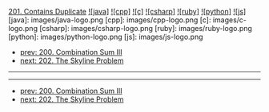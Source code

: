 [201. Contains Duplicate](https://leetcode.com/problems/contains-duplicate/)
[![java]](https://github.com/leetcode-study-group/leetcode-java-solutions/blob/master/201-contains-duplicate.md)
[![cpp]](https://github.com/leetcode-study-group/leetcode-cpp-solutions/blob/master/201-contains-duplicate.md)
[![c]](https://github.com/leetcode-study-group/leetcode-c-solutions/blob/master/201-contains-duplicate.md)
[![csharp]](https://github.com/leetcode-study-group/leetcode-csharp-solutions/blob/master/201-contains-duplicate.md)
[![ruby]](https://github.com/leetcode-study-group/leetcode-ruby-solutions/blob/master/201-contains-duplicate.md)
[![python]](https://github.com/leetcode-study-group/leetcode-python-solutions/blob/master/201-contains-duplicate.md)
[![js]](https://github.com/leetcode-study-group/leetcode-js-solutions/blob/master/201-contains-duplicate.md)
[java]: images/java-logo.png
[cpp]: images/cpp-logo.png
[c]: images/c-logo.png
[csharp]: images/csharp-logo.png
[ruby]: images/ruby-logo.png
[python]: images/python-logo.png
[js]: images/js-logo.png

- [prev: 200. Combination Sum III](200-combination-sum-iii.md)
- [next: 202. The Skyline Problem](202-the-skyline-problem.md)

---


---

- [prev: 200. Combination Sum III](200-combination-sum-iii.md)
- [next: 202. The Skyline Problem](202-the-skyline-problem.md)
